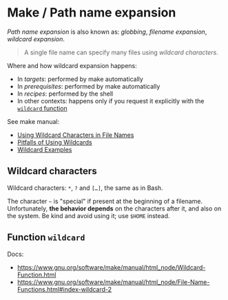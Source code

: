 # Make / Path name expansion

_Path name expansion_ is also known as: _globbing_, _filename expansion_, _wildcard expansion_.

> A single file name can specify many files using _wildcard characters_.

Where and how wildcard expansion happens:

- In _targets_: performed by make automatically
- In _prerequisites_: performed by make automatically
- In _recipes_: performed by the shell
- In other contexts: happens only if you request it explicitly with the
  [`wildcard` function](#function-wildcard)

See make manual:
- [Using Wildcard Characters in File Names](https://www.gnu.org/software/make/manual/html_node/Wildcards.html)
- [Pitfalls of Using Wildcards](https://www.gnu.org/software/make/manual/html_node/Wildcard-Pitfall.html>)
- [Wildcard Examples](https://www.gnu.org/software/make/manual/html_node/Wildcard-Examples.html)

## Wildcard characters

Wildcard characters: `*`, `?` and `[…]`, the same as in Bash.

The character `~` is "special" if present at the beginning of a filename.
Unfortunately, **the behavior depends** on the characters after it, and also on the system.
Be kind and avoid using it; use `$HOME` instead.

## Function `wildcard`

Docs:
- <https://www.gnu.org/software/make/manual/html_node/Wildcard-Function.html>
- <https://www.gnu.org/software/make/manual/html_node/File-Name-Functions.html#index-wildcard-2>
